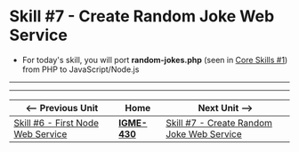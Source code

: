 # Skill #7 - Create Random Joke Web Service


- For today's skill, you will port **random-jokes.php** (seen in [Core Skills #1](./1-client-tools-and-http-protocol.md)) from PHP to JavaScript/Node.js


<hr><hr>

| <-- Previous Unit | Home | Next Unit -->
| --- | --- | --- 
|   [Skill #6 - First Node Web Service](6-first-node-web-service.md) |  [**IGME-430**](../) | [Skill #7 - Create Random Joke Web Service](7-create-random-joke-web-service.md)
